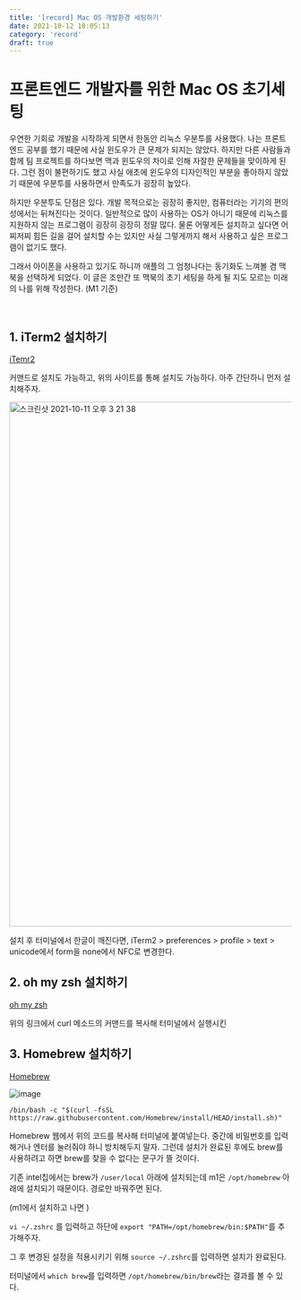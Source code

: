 ```yaml
---
title: '[record] Mac OS 개발환경 세팅하기'
date: 2021-10-12 18:05:13
category: 'record'
draft: true
---
```


# 프론트엔드 개발자를 위한 Mac OS 초기세팅

우연한 기회로 개발을 시작하게 되면서 한동안 리눅스 우분투를 사용했다. 나는 프론트엔드 공부를 했기 때문에 사실 윈도우가 큰 문제가 되지는 않았다. 하지만 다른 사람들과 함께 팀 프로젝트를 하다보면 맥과 윈도우의 차이로 인해 자잘한 문제들을 맞이하게 된다. 그런 점이 불편하기도 했고 사실 애초에 윈도우의 디자인적인 부분을 좋아하지 않았기 때문에 우분투를 사용하면서 만족도가 굉장히 높았다.

하지만 우분투도 단점은 있다. 개발 목적으로는 굉장히 좋지만, 컴퓨터라는 기기의 편의성에서는 뒤쳐진다는 것이다. 일반적으로 많이 사용하는 OS가 아니기 때문에 리눅스를 지원하지 않는 프로그램이 굉장히 굉장히 정말 많다. 물론 어떻게든 설치하고 싶다면 어찌저찌 힘든 길을 걸어 설치할 수는 있지만 사실 그렇게까지 해서 사용하고 싶은 프로그램이 없기도 했다.

그래서 아이폰을 사용하고 있기도 하니까 애플의 그 엄청나다는 동기화도 느껴볼 겸 맥북을 선택하게 되었다. 이 글은 조만간 또 맥북의 초기 세팅을 하게 될 지도 모르는 미래의 나를 위해 작성한다. (M1 기준)

<br />

## 1. iTerm2 설치하기

[iTemr2](https://iterm2.com/)

커맨드로 설치도 가능하고, 위의 사이트를 통해 설치도 가능하다. 아주 간단하니 먼저 설치해주자.

<img width="937" alt="스크린샷 2021-10-11 오후 3 21 38" src="https://user-images.githubusercontent.com/63533584/136742449-b7ceb302-90b0-4b3c-9fce-03683f4744ce.png">

설치 후 터미널에서 한글이 깨진다면, iTerm2 > preferences > profile > text > unicode에서 form을 none에서 NFC로 변경한다.

## 2. oh my zsh 설치하기

[oh my zsh](https://github.com/ohmyzsh/ohmyzsh)

위의 링크에서 curl 메소드의 커맨드를 복사해 터미널에서 실행시킨

## 3. Homebrew 설치하기

[Homebrew](https://brew.sh/index_ko)

![image](https://user-images.githubusercontent.com/63533584/136740268-fcf976eb-86ef-4918-89bf-a7519dec2bc2.png)

```
/bin/bash -c "$(curl -fsSL https://raw.githubusercontent.com/Homebrew/install/HEAD/install.sh)"
```

Homebrew 웹에서 위의 코드를 복사해 터미널에 붙여넣는다. 중간에 비밀번호를 입력해거나 엔터를 눌러줘야 하니 방치해두지 말자. 그런데 설치가 완료된 후에도 brew를 사용하려고 하면 brew를 찾을 수 없다는 문구가 뜰 것이다.

기존 intel칩에서는 brew가 `/user/local` 아래에 설치되는데 m1은 `/opt/homebrew` 아래에 설치되기 때문이다. 경로만 바꿔주면 된다.

(m1에서 설치하고 나면 )

`vi ~/.zshrc` 를 입력하고 하단에 `export "PATH=/opt/homebrew/bin:$PATH"`를 추가해주자.

그 후 변경된 설정을 적용시키기 위해 `source ~/.zshrc`를 입력하면 설치가 완료된다.

터미널에서 `which brew`를 입력하면 `/opt/homebrew/bin/brew`라는 결과를 볼 수 있다.

<br/>
<br/>
<br/>
<br/>
